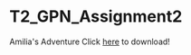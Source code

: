 # T2_GPN_Assignment2
Amilia's Adventure
Click [here](https://drive.google.com/drive/folders/1oSXtZpI3QGx7OTT7AxbiI4uURWmv8Cv0?usp=share_link) to download!
